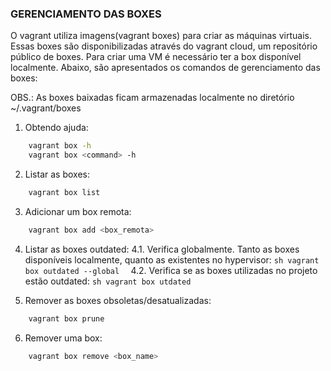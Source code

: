 ### GERENCIAMENTO DAS BOXES

O vagrant utiliza imagens(vagrant boxes) para criar as máquinas virtuais. Essas boxes são disponibilizadas através do vagrant cloud, um repositório público de boxes. Para criar uma VM é necessário ter a box disponível localmente. Abaixo, são apresentados os comandos de gerenciamento das boxes:

OBS.: As boxes baixadas ficam armazenadas localmente no diretório ~/.vagrant/boxes

1. Obtendo ajuda:

```sh
    vagrant box -h
    vagrant box <command> -h
```

2. Listar as boxes:
```sh
    vagrant box list
```

3. Adicionar um box remota:
```sh
    vagrant box add <box_remota>
```

4. Listar as boxes outdated:
    4.1. Verifica globalmente. Tanto as boxes disponíveis localmente, quanto as existentes no hypervisor:
        ```sh
            vagrant box outdated --global 
        ```
    4.2. Verifica se as boxes utilizadas no projeto estão outdated:
        ```sh
            vagrant box utdated 
        ```


1. Remover as boxes obsoletas/desatualizadas:
```sh
    vagrant box prune
```

6. Remover uma box:
```sh
    vagrant box remove <box_name>
```

